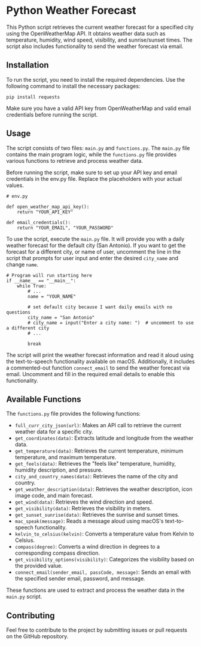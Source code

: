 # Python Weather Forecast 

This Python script retrieves the current weather forecast for a specified city using the OpenWeatherMap API. It obtains weather data such as temperature, humidity, wind speed, visibility, and sunrise/sunset times. The script also includes functionality to send the weather forecast via email.

## Installation

To run the script, you need to install the required dependencies. Use the following command to install the necessary packages:

```
pip install requests
```

Make sure you have a valid API key from OpenWeatherMap and valid email credentials before running the script.

## Usage

The script consists of two files: `main.py` and `functions.py`. The `main.py` file contains the main program logic, while the `functions.py` file provides various functions to retrieve and process weather data.

Before running the script, make sure to set up your API key and email credentials in the env.py file. Replace the placeholders with your actual values.

```
# env.py

def open_weather_map_api_key():
    return "YOUR_API_KEY"

def email_credentials():
    return "YOUR_EMAIL", "YOUR_PASSWORD"
```

To use the script, execute the `main.py` file. It will provide you with a daily weather forecast for the default city (San Antonio). If you want to get the forecast for a different city, or name of user, uncomment the line in the script that prompts for user input and enter the desired `city_name` and change `name`.

```
# Program will run starting here
if __name__ == "__main__":
    while True:
        # ...
        name = "YOUR_NAME"

        # set default city because I want daily emails with no questions
        city_name = "San Antonio"
        # city_name = input("Enter a city name: ")  # uncomment to use a different city
        # ...

        break
```

The script will print the weather forecast information and read it aloud using the text-to-speech functionality available on macOS. Additionally, it includes a commented-out function `connect_email` to send the weather forecast via email. Uncomment and fill in the required email details to enable this functionality.

## Available Functions
The `functions.py` file provides the following functions:

* `full_curr_city_json(url)`: Makes an API call to retrieve the current weather data for a specific city.
* `get_coordinates(data)`: Extracts latitude and longitude from the weather data.
* `get_temperature(data)`: Retrieves the current temperature, minimum temperature, and maximum temperature.
* `get_feels(data)`: Retrieves the "feels like" temperature, humidity, humidity description, and pressure.
* `city_and_country_names(data)`: Retrieves the name of the city and country.
* `get_weather_description(data)`: Retrieves the weather description, icon image code, and main forecast.
* `get_wind(data)`: Retrieves the wind direction and speed.
* `get_visibility(data)`: Retrieves the visibility in meters.
* `get_sunset_sunrise(data)`: Retrieves the sunrise and sunset times.
* `mac_speak(message)`: Reads a message aloud using macOS's text-to-speech functionality.
* `kelvin_to_celsius(kelvin)`: Converts a temperature value from Kelvin to Celsius.
* `compass(degree)`: Converts a wind direction in degrees to a corresponding compass direction.
* `get_visibility_options(visibility)`: Categorizes the visibility based on the provided value.
* `connect_email(sender_email, passCode, message)`: Sends an email with the specified sender email, password, and message.

These functions are used to extract and process the weather data in the `main.py` script.

## Contributing
Feel free to contribute to the project by submitting issues or pull requests on the GitHub repository.